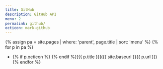 ```yaml
---
title: GitHub
description: GitHub API
menu: 2
permalink: github/
octicon: mark-github
---
```

{% assign pa = site.pages | where: 'parent', page.title | sort: 'menu' %}
{% for p in pa %}
* {% if p.octicon %}<span class="octicon octicon-{{ p.octicon }}"></span> {% endif %}[{{ p.title }}]({{ site.baseurl }}{{ p.url }})
{% endfor %}
